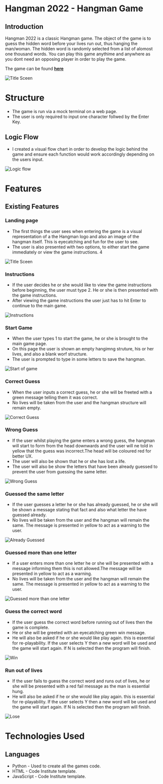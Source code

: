# Hangman 2022 - Hangman Game 

## Introduction 

Hangman 2022 is a classic Hangman game. The object of the game is to guess the hidden word before your lives run out, thus hanging the man/woman. The hidden word is randomly selected from a list of alomost one thousand words. You can play this game anythime and anywhere as you dont need an opposing player in order to play the game. 

The game can be found [**here**](https://hangman-2022.herokuapp.com/)

![Title Sceen](assets/images/Main-screen.png)

# Structure 
* The game is run via a mock terminal on a web page. 
* The user is only required to input one character follwed by the Enter Key. 

## Logic Flow

* I created a visual flow chart in order to develop the logic behind the game and ensure each function would work accordingly depending on the users input. 

![Logic flow](assets/images/flow%20chart.png)

# Features 

## Existing Features 

### Landing page 

* The first things the user sees when entering the game is a visual representation of a the Hangman logo and also an image of the hangman itself. This is eyecatching and fun for the user to see. 
* The user is also presented with two options, to either start the game immediately or view the game instructions. 4

![Title Sceen](assets/images/Main-screen.png)

### Instructions 

* If the user decides he or she would like to view the game instructions before beginning, the user must type 2. He or she is then presented with the game instructions. 
* After viewing the game instructions the user just has to hit Enter to continue to the main game. 

![Instructions](assets/images/instructions.png)

### Start Game

* When the user types 1 to start the game, he or she is brought to the main game page. 
* On this page the user is shown an empty hangimng struture, his or her lives, and also a blank worf structure.
* The user is prompted to type in some letters to save the hangman. 

![Start of game](assets/images/start.png)

### Correct Guess 

* When the user inputs a correct guess, he or she will be freeted with a green message telling them it was correct.
* No lives will be taken from the user and the hangman structure will remain empty. 

![Correct Guess](assets/images/Correct-guess.png)

### Wrong Guess 
 
* If the user whilst playing the game enters a wrong guess, the hangman will start to form from the head downwards and the user will ne told in yellow that the guess was incorrect.The head will be coloured red for better UX. 
* The user will also be shown that he or she has lost a life. 
* The user will also be show the letters that have been already guessed to prevent the user from guessing the same letter. 

![Wrong Guess](assets/images/wrong-guess.png)

### Guessed the same letter 

* If the user guesses a letter he or she has already guessed, he or she will be shown a message stating that fact and also what letter the have guessed already. 
* No lives will be taken from the user and the hangman will remain the same. The message is presented in yellow to act as a warning to the user. 

![Already Guessed](assets/images/already-guessed.png) 

### Guessed more than one letter

* If a user enters more than one letter he or she will be presented with a message informing them this is not allowed.The message will be presented in yellow to act as a warning. 
* No lives will be taken from the user and the hangman will remain the same. The message is presented in yellow to act as a warning to the user.

![Guessed more than one letter](assets/images/same-word.png)

### Guess the correct word 

* If the user guess the correct word before running out of lives then the game is complete. 
* He or she will be greeted with an eyecatching green win message. 
* He will also be asked if he or she would like play again. this is essential for re-playability. If the user selects Y then a new word will be used and the game will start again. If N is selected then the program will finish. 

![Win](assets/images/win.png) 

### Run out of lives 

* If the user fails to guess the correct word and runs out of lives, he or she will be presented with a red fail message as the man is essential hung. 
* He will also be asked if he or she would like play again. this is essential for re-playability. If the user selects Y then a new word will be used and the game will start again. If N is selected then the program will finish. 

![Lose](assets/images/lose.png)

# Technologies Used 

## Languages 

* Python - Used to create all the games code. 
* HTML - Code Institute template.
* JavaScript - Code Institute template. 





